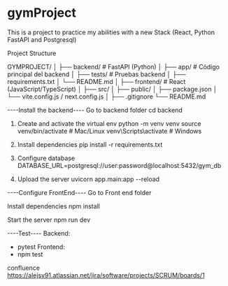 # gymProject

This is a project to practice my abilities with a new Stack (React, Python FastAPI and Postgresql)

Project Structure

GYMPROJECT/
│
├── backend/ # FastAPI (Python)
│ ├── app/ # Código principal del backend
│ ├── tests/ # Pruebas backend
│ ├── requirements.txt
│ └── README.md
│
├── frontend/ # React (JavaScript/TypeScript)
│ ├── src/
│ ├── public/
│ ├── package.json
│ └── vite.config.js / next.config.js
│
├── .gitignore
└── README.md

----Install the backend----
Go to backend folder
cd backend

1. Create and activate the virtual env
   python -m venv venv
   source venv/bin/activate # Mac/Linux
   venv\Scripts\activate # Windows

2. Install dependencies
   pip install -r requirements.txt

3. Configure database
   DATABASE_URL=postgresql://user:password@localhost:5432/gym_db

4. Upload the server
   uvicorn app.main:app --reload

----Configure FrontEnd----
Go to Front end folder

Install dependencies
npm install

Start the server
npm run dev

----Test----
Backend:

- pytest
  Frontend:
- npm test

confluence
https://alejsv91.atlassian.net/jira/software/projects/SCRUM/boards/1
